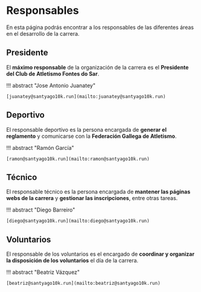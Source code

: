 # Responsables

En esta página podrás encontrar a los responsables de las diferentes áreas en el desarrollo de la carrera.

## Presidente

El **máximo responsable** de la organización de la carrera es el **Presidente del Club de Atletismo Fontes do Sar**.

!!! abstract "Jose Antonio Juanatey"

    [juanatey@santyago10k.run](mailto:juanatey@santyago10k.run)

## Deportivo

El responsable deportivo es la persona encargada de **generar el reglamento** y comunicarse con la **Federación Gallega
de Atletismo**.

!!! abstract "Ramón García"

    [ramon@santyago10k.run](mailto:ramon@santyago10k.run)

## Técnico

El responsable técnico es la persona encargada de **mantener las páginas webs de la carrera** y **gestionar las
inscripciones**, entre otras tareas.

!!! abstract "Diego Barreiro"

    [diego@santyago10k.run](mailto:diego@santyago10k.run)

## Voluntarios

El responsable de los voluntarios es el encargado de **coordinar y organizar la disposición de los voluntarios** el día
de la carrera.

!!! abstract "Beatriz Vázquez"

    [beatriz@santyago10k.run](mailto:beatriz@santyago10k.run)

